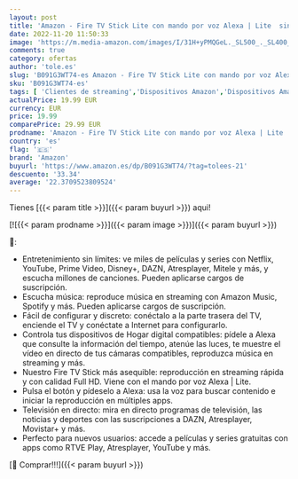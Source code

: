 ```yaml
---
layout: post
title: 'Amazon - Fire TV Stick Lite con mando por voz Alexa | Lite  sin controles del TV   streaming HD'
date: 2022-11-20 11:50:33
image: 'https://m.media-amazon.com/images/I/31H+yPMQGeL._SL500_._SL400_.jpg'
comments: true
category: ofertas
author: 'tole.es'
slug: 'B091G3WT74-es Amazon - Fire TV Stick Lite con mando por voz Alexa | Lite...'
sku: 'B091G3WT74-es'
tags: [ 'Clientes de streaming','Dispositivos Amazon','Dispositivos Amazon y Accesorios','Dispositivos para el streaming','Dispositivos para streaming','Electrónica','Equipos de audio y Hi-Fi','Fire TV','Servidores multimedia','alexa','amazon','🇪🇸', ]
actualPrice: 19.99 EUR
currency: EUR
price: 19.99
comparePrice: 29.99 EUR
prodname: 'Amazon - Fire TV Stick Lite con mando por voz Alexa | Lite  sin controles del TV   streaming HD'
country: 'es'
flag: '🇪🇸'
brand: 'Amazon'
buyurl: 'https://www.amazon.es/dp/B091G3WT74/?tag=tolees-21'
descuento: '33.34'
average: '22.3709523809524'
---
```


Tienes [{{< param title >}}]({{< param buyurl >}}) aqui!

[![{{< param prodname >}}]({{< param image >}})]({{< param buyurl >}})

🔎:

- Entretenimiento sin límites: ve miles de películas y series con Netflix, YouTube, Prime Video, Disney+, DAZN, Atresplayer, Mitele y más, y escucha millones de canciones. Pueden aplicarse cargos de suscripción.
- Escucha música: reproduce música en streaming con Amazon Music, Spotify y más. Pueden aplicarse cargos de suscripción.
- Fácil de configurar y discreto: conéctalo a la parte trasera del TV, enciende el TV y conéctate a Internet para configurarlo.
- Controla tus dispositivos de Hogar digital compatibles: pídele a Alexa que consulte la información del tiempo, atenúe las luces, te muestre el vídeo en directo de tus cámaras compatibles, reproduzca música en streaming y más.
- Nuestro Fire TV Stick más asequible: reproducción en streaming rápida y con calidad Full HD. Viene con el mando por voz Alexa | Lite.
- Pulsa el botón y pídeselo a Alexa: usa la voz para buscar contenido e iniciar la reproducción en múltiples apps.
- Televisión en directo: mira en directo programas de televisión, las noticias y deportes con las suscripciones a DAZN, Atresplayer, Movistar+ y más.
- Perfecto para nuevos usuarios: accede a películas y series gratuitas con apps como RTVE Play, Atresplayer, YouTube y más.

[🛒 Comprar!!!]({{< param buyurl >}})
